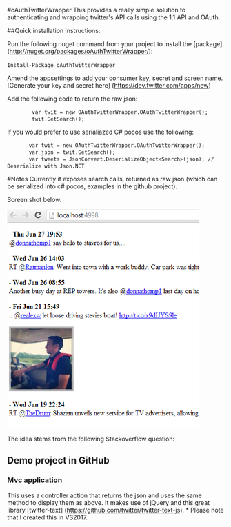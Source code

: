 #oAuthTwitterWrapper
This provides a really simple solution to authenticating and wrapping twitter's API calls using the 1.1 API and OAuth.

##Quick installation instructions:

Run the following nuget command from your project to install the [package] (http://nuget.org/packages/oAuthTwitterWrapper/):

`Install-Package oAuthTwitterWrapper`

Amend the appsettings to add your consumer key, secret and screen name. [Generate your key and secret here] (https://dev.twitter.com/apps/new)

Add the following code to return the raw json:

            var twit = new OAuthTwitterWrapper.OAuthTwitterWrapper();
            twit.GetSearch();

If you would prefer to use serialiazed C# pocos use the following:

           var twit = new OAuthTwitterWrapper.OAuthTwitterWrapper();
           var json = twit.GetSearch();
           var tweets = JsonConvert.DeserializeObject<Search>(json); // Deserialize with Json.NET

#Notes
Currently it exposes search calls, returned as raw json (which can be serialized into c# pocos, examples in the github project).

Screen shot below.

![Demo MVC Web App output](./ScreenShot.PNG "Demo MVC Web App output")

The idea stems from the following Stackoverflow question:

## Demo project in GitHub

### Mvc application 
This uses a controller action that returns the json and uses the same method to display them as above.
It makes use of jQuery and this great library [twitter-text] (https://github.com/twitter/twitter-text-js). * Please note that I created this in VS2017.

           
